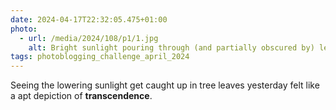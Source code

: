 ```yaml
---
date: 2024-04-17T22:32:05.475+01:00
photo:
  - url: /media/2024/108/p1/1.jpg
    alt: Bright sunlight pouring through (and partially obscured by) leaves on a tree.
tags: photoblogging_challenge_april_2024
---
```


Seeing the lowering sunlight get caught up in tree leaves yesterday felt like a apt depiction of **transcendence**.
